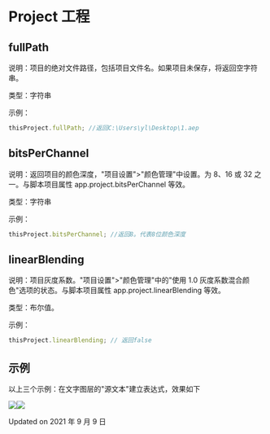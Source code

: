 # Project 工程

## fullPath

说明：项目的绝对文件路径，包括项目文件名。如果项目未保存，将返回空字符串。

类型：字符串

示例：

```javascript
thisProject.fullPath; //返回C:\Users\yl\Desktop\1.aep
```

## bitsPerChannel

说明：返回项目的颜色深度，"项目设置">"颜色管理"中设置。为 8、16 或 32 之一。与脚本项目属性 app.project.bitsPerChannel 等效。

类型：字符串

示例：

```javascript
thisProject.bitsPerChannel; //返回8。代表8位颜色深度
```

## linearBlending

说明：项目灰度系数。"项目设置">"颜色管理"中的"使用 1.0 灰度系数混合颜色"选项的状态。与脚本项目属性 app.project.linearBlending 等效。

类型：布尔值。

示例：

```javascript
thisProject.linearBlending; // 返回false
```

## 示例

以上三个示例：在文字图层的"源文本"建立表达式，效果如下

![](https://mir.yuelili.com/wp-content/uploads/user/source/2020/07/exp-project1-1.png)![](https://mir.yuelili.com/wp-content/uploads/user/source/2020/07/exp-project2-1.png)

Updated on 2021 年 9 月 9 日
